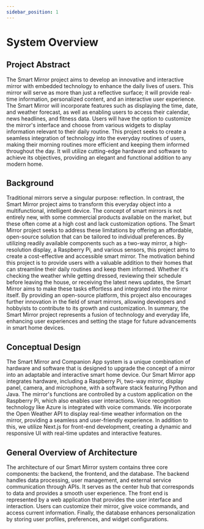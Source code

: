 ```yaml
---
sidebar_position: 1
---
```


# System Overview

## Project Abstract

The Smart Mirror project aims to develop an innovative and interactive mirror with embedded technology to enhance the daily lives of users. This mirror will serve as more than just a reflective surface; it will provide real-time information, personalized content, and an interactive user experience.
The Smart Mirror will incorporate features such as displaying the time, date, and weather forecast, as well as enabling users to access their calendar, news headlines, and fitness data. Users will have the option to customize the mirror's interface and choose from various widgets to display information relevant to their daily routine.
This project seeks to create a seamless integration of technology into the everyday routines of users, making their morning routines more efficient and keeping them informed throughout the day. It will utilize cutting-edge hardware and software to achieve its objectives, providing an elegant and functional addition to any modern home.

## Background

Traditional mirrors serve a singular purpose: reflection. In contrast, the Smart Mirror project aims to transform this everyday object into a multifunctional, intelligent device. The concept of smart mirrors is not entirely new, with some commercial products available on the market, but these often come at a high cost and lack customization options.
The Smart Mirror project seeks to address these limitations by offering an affordable, open-source solution that can be tailored to individual preferences. By utilizing readily available components such as a two-way mirror, a high-resolution display, a Raspberry Pi, and various sensors, this project aims to create a cost-effective and accessible smart mirror.
The motivation behind this project is to provide users with a valuable addition to their homes that can streamline their daily routines and keep them informed. Whether it's checking the weather while getting dressed, reviewing their schedule before leaving the house, or receiving the latest news updates, the Smart Mirror aims to make these tasks effortless and integrated into the mirror itself.
By providing an open-source platform, this project also encourages further innovation in the field of smart mirrors, allowing developers and hobbyists to contribute to its growth and customization. In summary, the Smart Mirror project represents a fusion of technology and everyday life, enhancing user experiences and setting the stage for future advancements in smart home devices.

## Conceptual Design 

The Smart Mirror and Companion App system is a unique combination of hardware and software that is designed to upgrade the concept of a mirror into an adaptable and interactive smart home device. Our Smart Mirror app integrates hardware, including a Raspberry Pi, two-way mirror, display panel, camera, and microphone, with a software stack featuring Python and Java. The mirror's functions are controlled by a custom application on the Raspberry Pi, which also enables user interactions. Voice recognition technology like Azure is integrated with voice commands. We incorporate the Open Weather API to display real-time weather information on the mirror, providing a seamless and user-friendly experience. In addition to this, we utilize Next.js for front-end development, creating a dynamic and responsive UI with real-time updates and interactive features. 

## General Overview of Architecture

The architecture of our Smart Mirror system contains three core components: the backend, the frontend, and the database. The backend handles data processing, user management, and external service communication through APIs. It serves as the center hub that corresponds to data and provides a smooth user experience. The front end is represented by a web application that provides the user interface and interaction. Users can customize their mirror, give voice commands, and access current information. Finally, the database enhances personalization by storing user profiles, preferences, and widget configurations.

